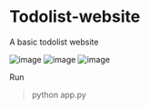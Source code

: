 # Todolist-website
A basic todolist website

![image](https://github.com/AppSalmon/Todolist-website/assets/120777599/f17a738d-c9f8-429e-94e2-76c09c8e845e)
![image](https://github.com/AppSalmon/Todolist-website/assets/120777599/b7107d2c-454a-4eec-9402-4235f8d39914)
![image](https://github.com/AppSalmon/Todolist-website/assets/120777599/78817ee8-d7af-4524-9fe9-503f5ef156a4)

Run 
> python app.py
